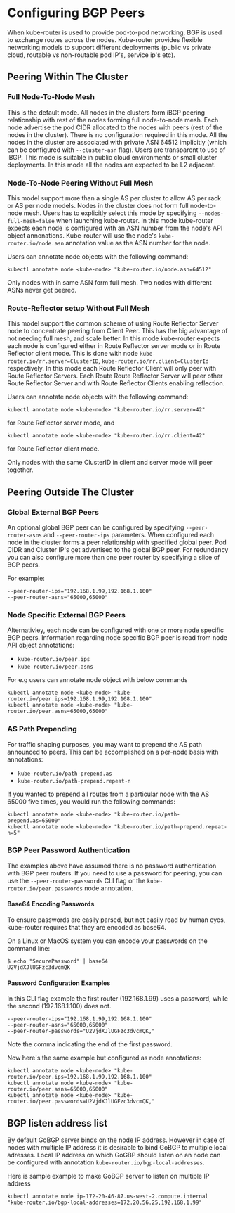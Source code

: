 # Configuring BGP Peers

When kube-router is used to provide pod-to-pod networking, BGP is used to exchange routes across the nodes. Kube-router
provides flexible networking models to support different deployments (public vs private cloud, routable vs non-routable
pod IP's, service ip's etc).

## Peering Within The Cluster
### Full Node-To-Node Mesh

This is the default mode. All nodes in the clusters form iBGP peering
relationship with rest of the nodes forming full node-to-node mesh. Each node
advertise the pod CIDR allocated to the nodes with peers (rest of the nodes in
the cluster).  There is no configuration required in this mode. All the nodes in
the cluster are associated with private ASN 64512 implicitly (which can be
configured with `--cluster-asn` flag). Users are transparent to use of iBGP.
This mode is suitable in public cloud environments or small cluster deployments.
In this mode all the nodes are expected to be L2 adjacent.

### Node-To-Node Peering Without Full Mesh

This model support more than a single AS per cluster to allow AS per rack or AS
per node models. Nodes in the cluster does not form full node-to-node mesh.
Users has to explicitly select this mode by specifying `--nodes-full-mesh=false`
when launching kube-router. In this mode kube-router expects each node is
configured with an ASN number from the node's API object annonations. Kube-router
will use the node's `kube-router.io/node.asn` annotation value as the ASN
number for the node.

Users can annotate node objects with the following command:

```
kubectl annotate node <kube-node> "kube-router.io/node.asn=64512"
```

Only nodes with in same ASN form full mesh. Two nodes with different ASNs never
get peered.

### Route-Reflector setup  Without Full Mesh

This model support the common scheme of using Route Reflector Server node to concentrate
peering from Client Peer. This has the big advantage of not needing full mesh, and
scale better. In this mode kube-router expects each node is configured either in
Route Reflector server mode or in Route Reflector client mode. This is done
with node `kube-router.io/rr.server=ClusterID`, `kube-router.io/rr.client=ClusterId`
respectively. In this mode each Route Reflector Client will only peer with Route
Reflector Servers. Each Route Route Reflector Server will peer other Route Reflector
Server and with Route Reflector Clients enabling reflection.

Users can annotate node objects with the following command:

```
kubectl annotate node <kube-node> "kube-router.io/rr.server=42"
```

for Route Reflector server mode, and

```
kubectl annotate node <kube-node> "kube-router.io/rr.client=42"
```

for Route Reflector client mode.

Only nodes with the same ClusterID in client and server mode will peer together.

## Peering Outside The Cluster
### Global External BGP Peers

An optional global BGP peer can be configured by specifying `--peer-router-asns`
and `--peer-router-ips` parameters. When configured each node in the cluster
forms a peer relationship with specified global peer. Pod CIDR and Cluster IP's
get advertised to the global BGP peer. For redundancy you can also configure
more than one peer router by specifying a slice of BGP peers.

For example:
```
--peer-router-ips="192.168.1.99,192.168.1.100"
--peer-router-asns="65000,65000"
```

### Node Specific External BGP Peers

Alternativley, each node can be configured with one or more node specific BGP
peers. Information regarding node specific BGP peer is read from node API object
annotations:
- `kube-router.io/peer.ips`
- `kube-router.io/peer.asns`


For e.g users can annotate node object with below commands
```
kubectl annotate node <kube-node> "kube-router.io/peer.ips=192.168.1.99,192.168.1.100"
kubectl annotate node <kube-node> "kube-router.io/peer.asns=65000,65000"
```

### AS Path Prepending

For traffic shaping purposes, you may want to prepend the AS path announced to peers.
This can be accomplished on a per-node basis with annotations:
- `kube-router.io/path-prepend.as`
- `kube-router.io/path-prepend.repeat-n`

If you wanted to prepend all routes from a particular node with the AS 65000 five times,
you would run the following commands:
```
kubectl annotate node <kube-node> "kube-router.io/path-prepend.as=65000"
kubectl annotate node <kube-node> "kube-router.io/path-prepend.repeat-n=5"
```

### BGP Peer Password Authentication

The examples above have assumed there is no password authentication with BGP
peer routers. If you need to use a password for peering, you can use the
`--peer-router-passwords` CLI flag or the `kube-router.io/peer.passwords` node
annotation.

#### Base64 Encoding Passwords

To ensure passwords are easily parsed, but not easily read by human eyes,
kube-router requires that they are encoded as base64.

On a Linux or MacOS system you can encode your passwords on the command line:
```
$ echo "SecurePassword" | base64
U2VjdXJlUGFzc3dvcmQK
```

#### Password Configuration Examples

In this CLI flag example the first router (192.168.1.99) uses a password, while
the second (192.168.1.100) does not.
```
--peer-router-ips="192.168.1.99,192.168.1.100"
--peer-router-asns="65000,65000"
--peer-router-passwords="U2VjdXJlUGFzc3dvcmQK,"
```

Note the comma indicating the end of the first password.

Now here's the same example but configured as node annotations:
```
kubectl annotate node <kube-node> "kube-router.io/peer.ips=192.168.1.99,192.168.1.100"
kubectl annotate node <kube-node> "kube-router.io/peer.asns=65000,65000"
kubectl annotate node <kube-node> "kube-router.io/peer.passwords=U2VjdXJlUGFzc3dvcmQK,"
```

## BGP listen address list 

By default GoBGP server binds on the node IP address. However in case of nodes with multiple IP address it is desirable to bind GoBGP to multiple local adresses. Local IP address on which GoGBP should listen on an node can be configured with annotation `kube-router.io/bgp-local-addresses`.

Here is sample example to make GoBGP server to listen on multiple IP address
```
kubectl annotate node ip-172-20-46-87.us-west-2.compute.internal "kube-router.io/bgp-local-addresses=172.20.56.25,192.168.1.99"
```

